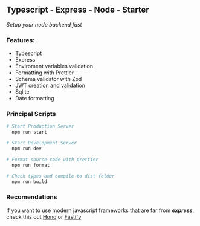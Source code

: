## Typescript - Express - Node - Starter

_Setup your node backend fast_

### Features: 
- Typescript
- Express
- Enviroment variables validation
- Formatting with Prettier
- Schema validator with Zod
- JWT creation and validation
- Sqlite
- Date formatting

### Principal Scripts

```bash
# Start Production Server
  npm run start
```

```bash
# Start Development Server
  npm run dev
```

```bash
# Format source code with prettier
  npm run format
```

```bash
# Check types and compile to dist folder
  npm run build
```

### Recomendations

If you want to use modern javascript frameworks that are far from ***express***, check this out [Hono](https://github.com/honojs/hono) or [Fastify](https://github.com/fastify/fastify)
